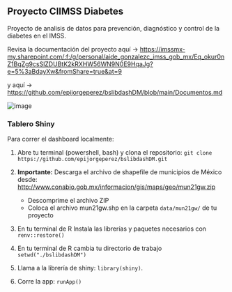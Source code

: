 ## Proyecto CIIMSS Diabetes
Proyecto de analisis de datos para prevención, diagnóstico y control de la diabetes en el IMSS.



Revisa la documentación del proyecto aquí -> https://imssmx-my.sharepoint.com/:f:/g/personal/aide_gonzalezc_imss_gob_mx/Eq_okur0nZ1BqZg9csSlZDUBtK2kRXHW56WN9N0E9HqaJg?e=5%3aBdayXw&fromShare=true&at=9

y aquí -> https://github.com/epijorgeperez/bslibdashDM/blob/main/Documentos.md

![image](https://github.com/epijorgeperez/CIIMSS-Diabetes/assets/69016243/1e7423ab-381c-4459-9251-6277045d8701)


### Tablero Shiny

Para correr el dashboard localmente: 

1) Abre tu terminal (powershell, bash) y clona el repositorio: ``` git clone https://github.com/epijorgeperez/bslibdashDM.git ```

2) **Importante:** Descarga el archivo de shapefile de municipios de México desde: http://www.conabio.gob.mx/informacion/gis/maps/geo/mun21gw.zip 
   - Descomprime el archivo ZIP
   - Coloca el archivo mun21gw.shp en la carpeta `data/mun21gw/` de tu proyecto

3) En tu terminal de R Instala las librerías y paquetes necesarios con ``` renv::restore() ```

4) En tu terminal de R cambia tu directorio de trabajo ``` setwd("./bslibdashDM") ```

5) Llama a la librería de shiny:  ``` library(shiny) ```.

6) Corre la app: ``` runApp() ```

